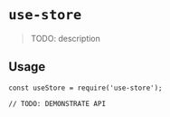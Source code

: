 # `use-store`

> TODO: description

## Usage

```
const useStore = require('use-store');

// TODO: DEMONSTRATE API
```
